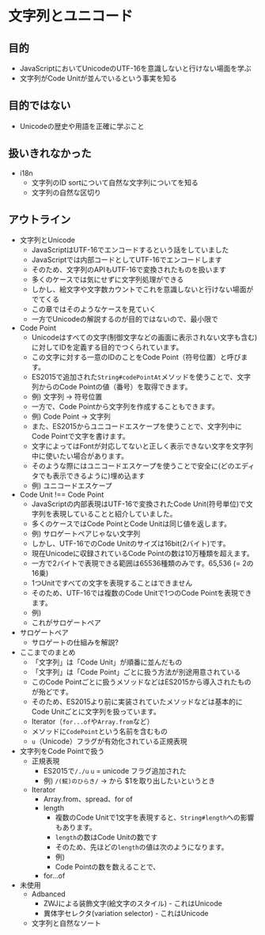 # 文字列とユニコード

## 目的

- JavaScriptにおいてUnicodeのUTF-16を意識しないと行けない場面を学ぶ
- 文字列がCode Unitが並んでいるという事実を知る

## 目的ではない

- Unicodeの歴史や用語を正確に学ぶこと

## 扱いきれなかった

- i18n
    - 文字列のID sortについて自然な文字列についてを知る
    - 文字列の自然な区切り


## アウトライン

- 文字列とUnicode
    - JavaScriptはUTF-16でエンコードするという話をしていました
    - JavaScriptでは内部コードとしてUTF-16でエンコードします
    - そのため、文字列のAPIもUTF-16で変換されたものを扱います
    - 多くのケースでは気にせずに文字列処理ができる
    - しかし、絵文字や文字数カウントでこれを意識しないと行けない場面がでてくる
    - この章ではそのようなケースを見ていく
    - 一方でUnicodeの解説するのが目的ではないので、最小限で
- Code Point
    - Unicodeはすべての文字(制御文字などの画面に表示されない文字も含む)に対してIDを定義する目的でつくられています。
    - この文字に対する一意のIDのことをCode Point（符号位置）と呼びます。
    - ES2015で追加された`String#codePointAt`メソッドを使うことで、文字列からのCode Pointの値（番号）を取得できます。
    - 例) 文字列 -> 符号位置
    - 一方で、Code Pointから文字列を作成することもできます。
    - 例) Code Point -> 文字列
    - また、ES2015からユニコードエスケープを使うことで、文字列中にCode Pointで文字を書けます。
    - 文字によってはFontが対応してないと正しく表示できない文字を文字列中に使いたい場合があります。
    - そのような際にはユニコードエスケープを使うことで安全に(どのエディタでも表示できるように)埋め込ます
    - 例) ユニコードエスケープ
- Code Unit !== Code Point
    - JavaScriptの内部表現はUTF-16で変換されたCode Unit(符号単位)で文字列を表現していることと紹介していました。
    - 多くのケースではCode PointとCode Unitは同じ値を返します。
    - 例) サロゲートペアじゃない文字列
    - しかし、UTF-16でのCode Unitのサイズは16bit(2バイト)です。
    - 現在Unicodeに収録されているCode Pointの数は10万種類を超えます。
    - 一方で2バイトで表現できる範囲は65536種類のみです。65,536 (= 2の16乗) 
    - 1つUnitですべての文字を表現することはできません
    - そのため、UTF-16では複数のCode Unitで1つのCode Pointを表現できます。
    - 例)
    - これがサロゲートペア
- サロゲートペア
    - サロゲートの仕組みを解説?
- ここまでのまとめ
    - 「文字列」は「Code Unit」が順番に並んだもの
    - 「文字列」は「Code Point」ごとに扱う方法が別途用意されている
    - このCode Pointごとに扱うメソッドなどはES2015から導入されたものが殆どです。
    - そのため、ES2015より前に実装されていたメソッドなどは基本的にCode Unitごとに文字列を扱っています。
    - Iterator（`for...of`や`Array.from`など）
    - メソッドに`CodePoint`という名前を含むもの
    - `u`（Unicode）フラグが有効化されている正規表現
- 文字列をCode Pointで扱う
    - 正規表現
        - ES2015で`/./u` `u` = unicode フラグ追加された
        - 例) `/(𩸽)のひらき/` -> から $1を取り出したいというとき
    - Iterator
        - Array.from、spread、for of
        - length
            - 複数のCode Unitで1文字を表現すると、`String#length`への影響もあります。
            - `length`の数はCode Unitの数です
            - そのため、先ほどの`length`の値は次のようになります。
            - 例)
            - Code Pointの数を数えることで、
        - for...of
- 未使用
    - Adbanced
        - ZWJによる装飾文字(絵文字のスタイル) - これはUnicode
        - 異体字セレクタ(variation selector) - これはUnicode
    - 文字列と自然なソート
